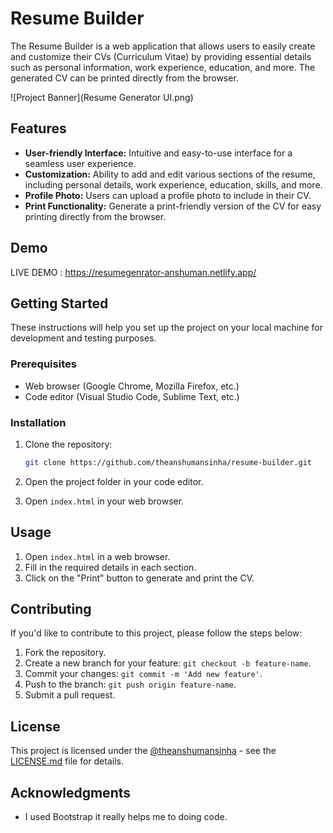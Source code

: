 
# Resume Builder

The Resume Builder is a web application that allows users to easily create and customize their CVs (Curriculum Vitae) by providing essential details such as personal information, work experience, education, and more. The generated CV can be printed directly from the browser.

![Project Banner](Resume Generator UI.png)

## Features

- **User-friendly Interface:** Intuitive and easy-to-use interface for a seamless user experience.
- **Customization:** Ability to add and edit various sections of the resume, including personal details, work experience, education, skills, and more.
- **Profile Photo:** Users can upload a profile photo to include in their CV.
- **Print Functionality:** Generate a print-friendly version of the CV for easy printing directly from the browser.

## Demo

LIVE DEMO : https://resumegenrator-anshuman.netlify.app/

## Getting Started

These instructions will help you set up the project on your local machine for development and testing purposes.

### Prerequisites

- Web browser (Google Chrome, Mozilla Firefox, etc.)
- Code editor (Visual Studio Code, Sublime Text, etc.)

### Installation

1. Clone the repository:

   ```bash
   git clone https://github.com/theanshumansinha/resume-builder.git
   ```

2. Open the project folder in your code editor.

3. Open `index.html` in your web browser.

## Usage

1. Open `index.html` in a web browser.
2. Fill in the required details in each section.
3. Click on the "Print" button to generate and print the CV.

## Contributing

If you'd like to contribute to this project, please follow the steps below:

1. Fork the repository.
2. Create a new branch for your feature: `git checkout -b feature-name`.
3. Commit your changes: `git commit -m 'Add new feature'`.
4. Push to the branch: `git push origin feature-name`.
5. Submit a pull request.

## License

This project is licensed under the [@theanshumansinha](LICENSE.md) - see the [LICENSE.md](LICENSE.md) file for details.

## Acknowledgments

-  I used Bootstrap it really helps me to doing code.

```
